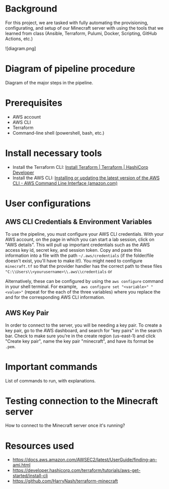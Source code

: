 # Background
For this project, we are tasked with fully automating the provisioning, configurating, and setup of our Minecraft server with using the tools that we learned from class (Ansible, Terraform, Pulumi, Docker, Scripting, GitHub Actions, etc.)

![diagram.png]
# Diagram of pipeline procedure
Diagram of the major steps in the pipeline. 

# Prerequisites
- AWS account
- AWS CLI
- Terraform
- Command-line shell (powershell, bash, etc.)

# Install necessary tools
- Install the Terraform CLI: [Install Teraform | Terraform | HashiCorp Developer](https://developer.hashicorp.com/terraform/tutorials/aws-get-started/install-cli)
- Install the AWS CLI: [Installing or updating the latest version of the AWS CLI - AWS Command Line Interface (amazon.com)](https://docs.aws.amazon.com/cli/latest/userguide/getting-started-install.html)

# User configurations
## AWS CLI Credentials & Environment Variables
To use the pipeline, you must configure your AWS CLI credentials. With your AWS account, on the page in which you can start a lab session, click on "AWS details". This will pull up important credentials such as the AWS access key id, secret key, and session token. Copy and paste this information into a file with the path `~/.aws/credentials` (if the folder/file doesn't exist, you'll have to make it!). You might need to configure `minecraft.tf` so that the provider handler has the correct path to these files ```"C:\\Users\\<yourusername>\\.aws\\credentials``` or 

Alternatively, these can be configured by using the `aws configure` command in your shell terminal. For example,
``` aws configure set "<variable>" "<value>"``` (repeat for the each of the three variables)
where you replace the <value> and <variable> for the corresponding AWS CLI information.
  
## AWS Key Pair
In order to connect to the server, you will be needing a key pair. To create a key pair, go to the AWS dashboard, and search for "key pairs" in the search bar. Check to make sure you're in the create region (us-east-1) and click "Create key pair", name the key pair "minecraft", and have its format be `.pem`. 

# Important commands
List of commands to run, with explanations.

# Testing connection to the Minecraft server
How to connect to the Minecraft server once it's running?

# Resources used
- https://docs.aws.amazon.com/AWSEC2/latest/UserGuide/finding-an-ami.html
- https://developer.hashicorp.com/terraform/tutorials/aws-get-started/install-cli
- https://github.com/HarryNash/terraform-minecraft
